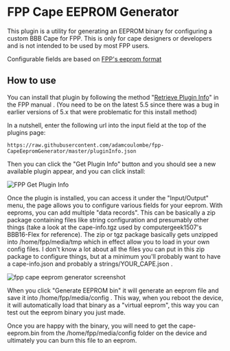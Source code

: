 # FPP Cape EEPROM Generator

This plugin is a utility for generating an EEPROM binary for configuring a custom BBB Cape for FPP. This is only for cape designers or developers and is not intended to be used by most FPP users.

 Configurable fields are based on [FPP's eeprom format](https://github.com/FalconChristmas/fpp/blob/master/docs/EEPROM.txt)

## How to use

You can install that plugin by following the method "[Retrieve Plugin Info](https://falconchristmas.github.io/FPP_Manual%285.0%29.pdf#page=101)" in the FPP manual . (You need to be on the latest 5.5 since there was a bug in earlier versions of 5.x that were problematic for this install method)

In a nutshell, enter the following url into the input field at the top of the plugins page:

`https://raw.githubusercontent.com/adamcoulombe/fpp-CapeEepromGenerator/master/pluginInfo.json`

Then you can click the "Get Plugin Info" button and you should see a new available plugin appear, and you can click install:

![FPP Get Plugin Info](https://i.ibb.co/9n3XHW8/image-1.png)  

Once the plugin is installed, you can access it under the "Input/Output" menu, the page allows you to configure various fields for your eeprom. With eeproms, you can add multiple "data records". This can be basically a zip package containing files like string configuration and presumably other things (take a look at the cape-info.tgz used by computergeek1507's BBB16-Flex for reference). The zip or tgz package basically gets unzipped into /home/fpp/media/tmp which in effect allow you to load in your own config files. I don't know a lot about all the files you can put in this zip package to configure things, but at a minimum you'll probably want to have a cape-info.json and probably a strings/YOUR_CAPE.json .

![fpp cape eeprom generator screenshot](https://i.ibb.co/r2p8gBP/image.png)

When you click "Generate EEPROM bin" it will generate an eeprom file and save it into /home/fpp/media/config . This way, when you reboot the device, it will automatically load that binary as a "virtual eeprom", this way you can test out the eeprom binary you just made.

Once you are happy with the binary, you will need to get the cape-eeprom.bin from the /home/fpp/media/config folder on the device and ultimately you can burn this file to an eeprom.